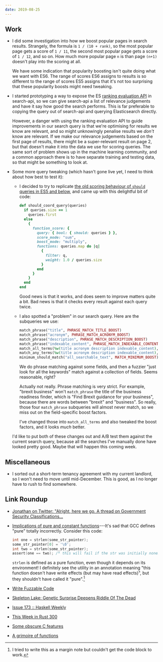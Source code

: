 ```yaml
---
date: 2019-08-25
---
```


## Work

- I did some investigation into how we boost popular pages in search
  results.  Strangely, the formula is `1 / (10 + rank)`, so the most
  popular page gets a score of `1 / 11`, the second most popular page
  gets a score of `1 / 12`, and so on.  How much more popular page `n`
  is than page `(n+1)` doesn't play into the scoring at all.

  We have some indication that popularity boosting isn't quite doing
  what we want with ES6.  The range of scores ES6 assigns to results
  is so different to the range of scores ES5 assigns that it's not too
  surprising that these popularity boosts might need tweaking.

- I started prototyping a way to expose the ES [ranking evaluation
  API][] in search-api, so we can give search-api a list of relevance
  judgements and have it say how good the search performs.  This is
  far preferable to copying the query out of search-api and querying
  Elasticsearch directly.

  However, a danger with using the ranking evaluation API to guide
  improvements in our search query is that we're optimising for
  results we know are relevant, and so might unknowingly penalise
  results we *don't* know are relevant.  If we make our relevance
  judgements based on the first page of results, there might be a
  super-relevant result on page 2, but that doesn't make it into the
  data we use for scoring queries.  The same sort of problem shows up
  in the machine learning community, and a common approach there is to
  have separate training and testing data, so that might be something
  to look at.

- Some more query tweaking (which hasn't gone live yet, I need to
  think about how best to test it):

  - I decided to try to replicate [the old scoring behaviour of
    `should` queries in ES5 and below][], and came up with this
    delightful bit of code:

    ```ruby
    def should_coord_query(queries)
      if queries.size == 1
        queries.first
      else
        {
          function_score: {
            query: { bool: { should: queries } },
            score_mode: "sum",
            boost_mode: "multiply",
            functions: queries.map do |q|
              {
                filter: q,
                weight: 1.0 / queries.size
              }
            end
          }
        }
      end
    end
    ```

    Good news is that it works, and does seem to improve matters quite
    a bit.  Bad news is that it checks every result against each query
    twice.

  - I also spotted a "problem" in our search query.  Here are the
    subqueries we use:

    ```ruby
    match_phrase("title", PHRASE_MATCH_TITLE_BOOST)
    match_phrase("acronym", PHRASE_MATCH_ACRONYM_BOOST)
    match_phrase("description", PHRASE_MATCH_DESCRIPTION_BOOST)
    match_phrase("indexable_content", PHRASE_MATCH_INDEXABLE_CONTENT_BOOST)
    match_all_terms(%w(title acronym description indexable_content), MATCH_ALL_MULTI_BOOST)
    match_any_terms(%w(title acronym description indexable_content), MATCH_ANY_MULTI_BOOST)
    minimum_should_match("all_searchable_text", MATCH_MINIMUM_BOOST)
    ```

    We do phrase matching against some fields, and then a fuzzier
    "just look for all the keywords" match against a collection of
    fields.  Seems reasonable, right?

    Actually not really.  Phrase matching is very strict.  For
    example, "brexit business" won't `match_phrase` the title of the
    business readiness finder, which is "Find Brexit guidance for your
    business", because there are words between "brexit" and
    "business".  So really, those four `match_phrase` subqueries will
    almost never match, so we miss out on the field-specific boost
    factors.

    I've changed those into `match_all_terms` and also tweaked the
    boost factors, and it looks *much* better.

  I'd like to put both of these changes out and A/B test them against
  the current search query, because all the searches I've manually
  done have looked pretty good.  Maybe that will happen this coming
  week.

[ranking evaluation API]: https://www.elastic.co/guide/en/elasticsearch/reference/current/search-rank-eval.html
[the old scoring behaviour of `should` queries in ES5 and below]: notes/046.html

## Miscellaneous

- I sorted out a short-term tenancy agreement with my current
  landlord, so I won't need to move until mid-December.  This is good,
  as I no longer have to rush to find somewhere.

## Link Roundup

- [Jonathan on Twitter: "Alright, here we go. A thread on Government Security Classifications...](https://twitter.com/jonodrew/status/1163015964381892608)
- [Implications of pure and constant functions](https://lwn.net/Articles/285332/)---It's sad that GCC defines "pure" totally incorrectly.
  Consider this code:

  ```c
  int one = strlen(some_str_pointer);
  some_str_pointer[0] = '\0';
  int two = strlen(some_str_pointer);
  assert(one == two); /* this will fail if the str was initially nonempty */
  ```

  `strlen` is defined as a pure function, even though it depends on
  its environment!  I definitely see the utility in an annotation
  meaning "this function doesn't have write effects (but may have read
  effects)", but they shouldn't have called it "pure".[^pure]

- [Write Fuzzable Code](https://blog.regehr.org/archives/1687)
- [Skeleton Lake: Genetic Surprise Deepens Riddle Of The Dead](http://blogs.discovermagazine.com/deadthings/2019/08/20/skeleton-lake/)
- [Issue 173 :: Haskell Weekly](https://haskellweekly.news/issues/173.html)
- [This Week in Rust 300](https://this-week-in-rust.org/blog/2019/08/20/this-week-in-rust-300/)
- [Some obscure C features](https://multun.net/obscure-c-features.html)
- [A grimoire of functions](http://fredrikj.net/blog/2019/05/a-grimoire-of-functions/)

[^pure]: I tried to write this as a margin note but couldn't get the
    code block to work.
